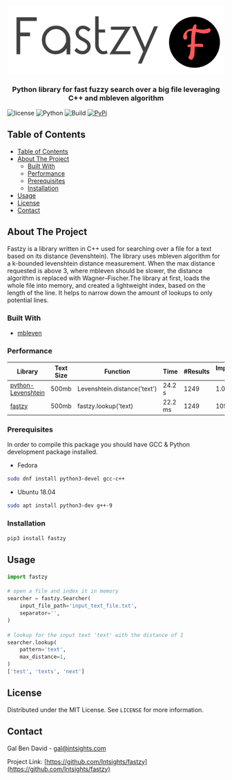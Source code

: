 <p align="center">
    <a href="https://github.com/Intsights/fastzy">
        <img src="https://raw.githubusercontent.com/Intsights/fastzy/master/images/logo.png" alt="Logo">
    </a>
    <h3 align="center">
        Python library for fast fuzzy search over a big file leveraging C++ and mbleven algorithm
    </h3>
</p>

![license](https://img.shields.io/badge/MIT-License-blue)
![Python](https://img.shields.io/badge/Python-3.6%20%7C%203.7%20%7C%203.8%20%7C%20pypy3-blue)
![Build](https://github.com/Intsights/fastzy/workflows/Build/badge.svg)
[![PyPi](https://img.shields.io/pypi/v/fastzy.svg)](https://pypi.org/project/fastzy/)

## Table of Contents

- [Table of Contents](#table-of-contents)
- [About The Project](#about-the-project)
  - [Built With](#built-with)
  - [Performance](#performance)
  - [Prerequisites](#prerequisites)
  - [Installation](#installation)
- [Usage](#usage)
- [License](#license)
- [Contact](#contact)


## About The Project

Fastzy is a library written in C++ used for searching over a file for a text based on its distance (levenshtein). The library uses mbleven algorithm for a k-bounded levenshtein distance measurement. When the max distance requested is above 3, where mbleven should be slower, the distance algorithm is replaced with Wagner–Fischer.The library at first, loads the whole file into memory, and created a lightweight index, based on the length of the line. It helps to narrow down the amount of lookups to only potential lines.


### Built With

* [mbleven](https://github.com/fujimotos/mbleven)


### Performance

| Library  | Text Size | Function | Time | #Results | Improvement Factor |
| ------------- | ------------- | ------------- | ------------- | ------------- | ------------- |
| [python-Levenshtein](https://github.com/ztane/python-Levenshtein) | 500mb | Levenshtein.distance('text') | 24.2 s | 1249 | 1.0x |
| [fastzy](https://github.com/Intsights/fastzy) | 500mb | fastzy.lookup('text) | 22.2 ms | 1249 | 1090.0x |


### Prerequisites

In order to compile this package you should have GCC & Python development package installed.
* Fedora
```sh
sudo dnf install python3-devel gcc-c++
```
* Ubuntu 18.04
```sh
sudo apt install python3-dev g++-9
```

### Installation

```sh
pip3 install fastzy
```



## Usage

```python
import fastzy

# open a file and index it in memory
searcher = fastzy.Searcher(
    input_file_path='input_text_file.txt',
    separator='',
)

# lookup for the input text 'text' with the distance of 1
searcher.lookup(
    pattern='text',
    max_distance=1,
)
['test', 'texts', 'next']
```


## License

Distributed under the MIT License. See `LICENSE` for more information.


## Contact

Gal Ben David - gal@intsights.com

Project Link: [https://github.com/Intsights/fastzy](https://github.com/Intsights/fastzy)
